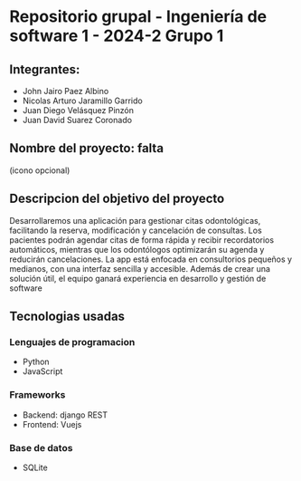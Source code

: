 # Repositorio grupal - Ingeniería de software 1 - 2024-2 Grupo 1 
## Integrantes:

* John Jairo Paez Albino 
* Nicolas Arturo Jaramillo Garrido 
* Juan Diego Velásquez Pinzón 
* Juan David Suarez Coronado


## Nombre del proyecto: falta

(icono opcional)

## Descripcion del objetivo del proyecto

Desarrollaremos una aplicación para gestionar citas odontológicas, facilitando la reserva, modificación y cancelación de consultas. Los pacientes podrán agendar citas de forma rápida y recibir recordatorios automáticos, mientras que los odontólogos optimizarán su agenda y reducirán cancelaciones. La app está enfocada en consultorios pequeños y medianos, con una interfaz sencilla y accesible. Además de crear una solución útil, el equipo ganará experiencia en desarrollo y gestión de software

## Tecnologias usadas

### Lenguajes de programacion
* Python
* JavaScript
### Frameworks
* Backend: django REST
* Frontend: Vuejs
### Base de datos
* SQLite
